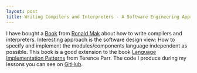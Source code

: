 ```yaml
---
layout: post
title: Writing Compilers and Interpreters - A Software Engineering Approach
---
```


I have bought a [Book][1] from [Ronald  Mak][2] about how to write compilers and
interpreters. Interesting approach  is the software design view:  How to specify
and  implement the  modules/components  language independent  as possible.  This
book is a good extension to  the book [Language Implementation Patterns][3] from
Terence Parr. The code I produce during my lessons you can see on [GitHub][4].

[1]: http://www.amazon.de/Writing-Compilers-Interpreters-Software-Engineering/dp/0470177071
[2]: http://www.apropos-logic.com/
[3]: http://pragprog.com/book/tpdsl/language-implementation-patterns
[4]: https://github.com/Weltraumschaf/cay-the